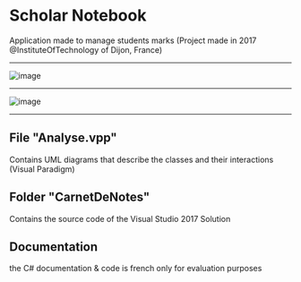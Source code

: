 # Scholar Notebook
Application made to manage students marks (Project made in 2017 @InstituteOfTechnology of Dijon, France)

***

![image](https://user-images.githubusercontent.com/31795527/114315815-eb9a5f00-9b00-11eb-87ae-049b1190227a.png)

***

![image](https://user-images.githubusercontent.com/31795527/114315820-f1904000-9b00-11eb-821a-ce3eb54c8609.png)

***

## File "Analyse.vpp"
Contains UML diagrams that describe the classes and their interactions (Visual Paradigm)

## Folder "CarnetDeNotes"

Contains the source code of the Visual Studio 2017 Solution

## Documentation
the C# documentation & code is french only for evaluation purposes
